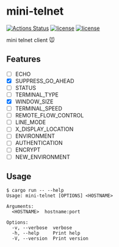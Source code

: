 # mini-telnet

[![Actions Status](https://github.com/kumavale/mini-telnet/workflows/Rust/badge.svg)](https://github.com/kumavale/mini-telnet/actions)
[![license](https://img.shields.io/badge/License-MIT-blue.svg?style=flat)](LICENSE-MIT)
[![license](https://img.shields.io/badge/License-Apache%202.0-blue.svg?style=flat)](LICENSE-APACHE)

mini telnet client 🐭

## Features

- [ ] ECHO
- [x] SUPPRESS_GO_AHEAD
- [ ] STATUS
- [ ] TERMINAL_TYPE
- [x] WINDOW_SIZE
- [ ] TERMINAL_SPEED
- [ ] REMOTE_FLOW_CONTROL
- [ ] LINE_MODE
- [ ] X_DISPLAY_LOCATION
- [ ] ENVIRONMENT
- [ ] AUTHENTICATION
- [ ] ENCRYPT
- [ ] NEW_ENVIRONMENT

## Usage

```
$ cargo run -- --help
Usage: mini-telnet [OPTIONS] <HOSTNAME>

Arguments:
  <HOSTNAME>  hostname:port

Options:
  -v, --verbose  verbose
  -h, --help     Print help
  -V, --version  Print version
```

